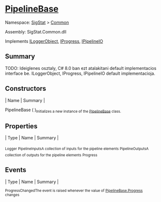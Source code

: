 # [PipelineBase](./PipelineBase.md)

Namespace: [SigStat]() > [Common](./README.md)

Assembly: SigStat.Common.dll

Implements [ILoggerObject](./ILoggerObject.md), [IProgress](./Helpers/IProgress.md), [IPipelineIO](./Pipeline/IPipelineIO.md)

## Summary
TODO: Ideiglenes osztaly, C# 8.0 ban ezt atalakitani default implementacios interface be.  ILoggerObject, IProgress, IPipelineIO default implementacioja.

## Constructors

| Name | Summary | 

PipelineBase (  )<sub>Initializes a new instance of the [PipelineBase](https://github.com/hargitomi97/sigstat/blob/master/docs/md/SigStat/Common/PipelineBase.md) class.</sub>


## Properties

| Type | Name | Summary | 

<sub>Logger</sub><sub></sub>
<sub>PipelineInputs</sub><sub>A collection of inputs for the pipeline elements</sub>
<sub>PipelineOutputs</sub><sub>A collection of outputs for the pipeline elements</sub>
<sub>Progress</sub><sub></sub>


## Events

| Type | Name | Summary | 

<sub>ProgressChanged</sub><sub>The event is raised whenever the value of [PipelineBase.Progress](https://github.com/hargitomi97/sigstat/blob/master/docs/md/SigStat/Common/PipelineBase.md) changes</sub>


